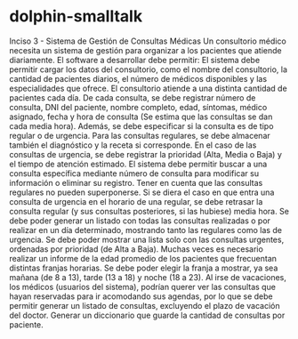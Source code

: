 # dolphin-smalltalk
Inciso 3 - Sistema de Gestión de Consultas Médicas
Un consultorio médico necesita un sistema de gestión para organizar a los pacientes que
atiende diariamente. El software a desarrollar debe permitir:
El sistema debe permitir cargar los datos del consultorio, como el nombre del consultorio, la
cantidad de pacientes diarios, el número de médicos disponibles y las especialidades que
ofrece.
El consultorio atiende a una distinta cantidad de pacientes cada día. De cada consulta, se
debe registrar número de consulta, DNI del paciente, nombre completo, edad, síntomas,
médico asignado, fecha y hora de consulta (Se estima que las consultas se dan cada media
hora). Además, se debe especificar si la consulta es de tipo regular o de urgencia.
Para las consultas regulares, se debe almacenar también el diagnóstico y la receta si
corresponde. En el caso de las consultas de urgencia, se debe registrar la prioridad (Alta,
Media o Baja) y el tiempo de atención estimado.
El sistema debe permitir buscar a una consulta específica mediante número de consulta para
modificar su información o eliminar su registro. Tener en cuenta que las consultas regulares
no pueden superponerse. Si se diera el caso en que entra una consulta de urgencia en el
horario de una regular, se debe retrasar la consulta regular (y sus consultas posteriores, si
las hubiese) media hora.
Se debe poder generar un listado con todas las consultas realizadas o por realizar en un día
determinado, mostrando tanto las regulares como las de urgencia.
Se debe poder mostrar una lista solo con las consultas urgentes, ordenadas por prioridad
(de Alta a Baja).
Muchas veces es necesario realizar un informe de la edad promedio de los pacientes que
frecuentan distintas franjas horarias. Se debe poder elegir la franja a mostrar, ya sea mañana
(de 8 a 13), tarde (13 a 18) y noche (18 a 23).
Al irse de vacaciones, los médicos (usuarios del sistema), podrían querer ver las consultas
que hayan reservadas para ir acomodando sus agendas, por lo que se debe permitir generar
un listado de consultas, excluyendo el plazo de vacación del doctor.
Generar un diccionario que guarde la cantidad de consultas por paciente.
